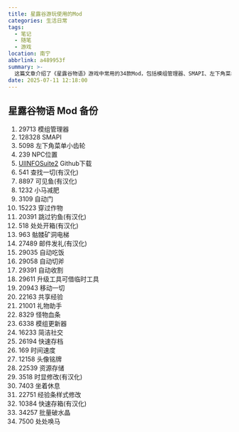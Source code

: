 ```yaml
---
title: 星露谷游玩使用的Mod
categories: 生活日常
tags:
  - 笔记
  - 随笔
  - 游戏
location: 南宁
abbrlink: a489953f
summary: >-
  这篇文章介绍了《星露谷物语》游戏中常用的34款Mod，包括模组管理器、SMAPI、左下角菜单小齿轮、NPC位置显示、UI信息套件、查找一切、可见鱼、小马减肥、自动门、穿过作物、跳过钓鱼、处处开箱、骷髅矿洞电梯、邮件发礼、自动吃饭、自动切斧、自动收割、升级工具可借临时工具、移动一切、共享经验、礼物助手、怪物血条、模组更新器、简洁社交、快速存档、时间速度、头像铭牌、资源存储、时显修改、坐着休息、经验条样式修改、快速存箱、批量破水晶和处处唤马，这些Mod旨在提升游戏体验，涵盖功能增强、界面优化和便利性改进等方面。
date: 2025-07-11 12:18:00
---
```


## 星露谷物语 Mod 备份

1. 29713 模组管理器
2. 128328 SMAPI
3. 5098 左下角菜单小齿轮
4. 239 NPC位置
5. [UIINFOSuite2](https://github.com/Annosz/UIInfoSuite2/releases) Github下载
6. 541 查找一切(有汉化)
7. 8897 可见鱼(有汉化)
8. 1232 小马减肥
9. 3109 自动门
10. 15223 穿过作物
11. 20391 跳过钓鱼(有汉化)
12. 518 处处开箱(有汉化)
13. 963 骷髅矿洞电梯
14. 27489 邮件发礼(有汉化)
15. 29035 自动吃饭
16. 29058 自动切斧
17. 29391 自动收割
18. 29611 升级工具可借临时工具
19. 20943 移动一切
20. 22163 共享经验
21. 21001 礼物助手
22. 8329 怪物血条
23. 6338 模组更新器
24. 16233 简洁社交
25. 26194 快速存档
26. 169 时间速度
27. 12158 头像铭牌
28. 22539 资源存储
29. 3518 时显修改(有汉化)
30. 7403 坐着休息
31. 22751 经验条样式修改
32. 10384 快速存箱(有汉化)
33. 34257 批量破水晶
34. 7500 处处唤马